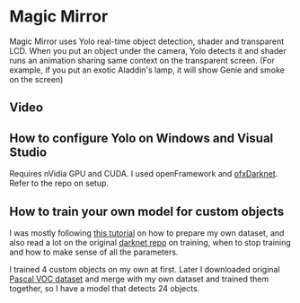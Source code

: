 # Magic Mirror
Magic Mirror uses Yolo real-time object detection, shader and transparent LCD. When you put an object under the camera, Yolo detects it and shader runs an animation sharing same context on the transparent screen. (For example, if you put an exotic Aladdin's lamp, it will show Genie and smoke on the screen)

## Video


## How to configure Yolo on Windows and Visual Studio
Requires nVidia GPU and CUDA.
I used openFramework and [ofxDarknet](https://github.com/mrzl/ofxDarknet). Refer to the repo on setup.



## How to train your own model for custom objects
I was mostly following [this tutorial](https://timebutt.github.io/static/how-to-train-yolov2-to-detect-custom-objects/) on how to prepare my own dataset, and also read a lot on the original [darknet repo](https://github.com/AlexeyAB/darknet) on training, when to stop training and how to make sense of all the parameters.

I trained 4 custom objects on my own at first. Later I downloaded original [Pascal VOC dataset](https://pjreddie.com/projects/pascal-voc-dataset-mirror/) and merge with my own dataset and trained them together, so I have a model that detects 24 objects.